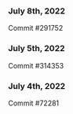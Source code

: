 ### July 8th, 2022

Commit #291752

### July 5th, 2022

Commit #314353


### July 4th, 2022

Commit #72281
